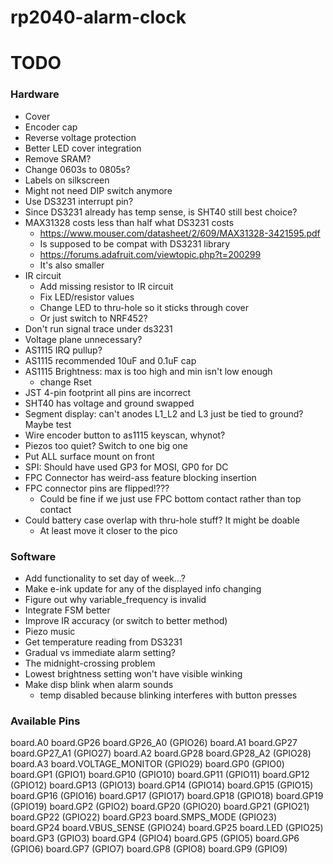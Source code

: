 # rp2040-alarm-clock

# TODO

### Hardware
- Cover
- Encoder cap
- Reverse voltage protection
- Better LED cover integration
- Remove SRAM?
- Change 0603s to 0805s?
- Labels on silkscreen
- Might not need DIP switch anymore
- Use DS3231 interrupt pin?
- Since DS3231 already has temp sense, is SHT40 still best choice?
- MAX31328 costs less than half what DS3231 costs
    - https://www.mouser.com/datasheet/2/609/MAX31328-3421595.pdf
    - Is supposed to be compat with DS3231 library
    - https://forums.adafruit.com/viewtopic.php?t=200299
    - It's also smaller
- IR circuit
    - Add missing resistor to IR circuit
    - Fix LED/resistor values
    - Change LED to thru-hole so it sticks through cover
    - Or just switch to NRF452?
- Don't run signal trace under ds3231
- Voltage plane unnecessary?
- AS1115 IRQ pullup?
- AS1115 recommended 10uF and 0.1uF cap
- AS1115 Brightness: max is too high and min isn't low enough
    - change Rset
- JST 4-pin footprint all pins are incorrect
- SHT40 has voltage and ground swapped
- Segment display: can't anodes L1_L2 and L3 just be tied to ground? Maybe test
- Wire encoder button to as1115 keyscan, whynot?
- Piezos too quiet? Switch to one big one
- Put ALL surface mount on front
- SPI: Should have used GP3 for MOSI, GP0 for DC
- FPC Connector has weird-ass feature blocking insertion
- FPC connector pins are flipped!???
    - Could be fine if we just use FPC bottom contact rather than top contact
- Could battery case overlap with thru-hole stuff? It might be doable
    - At least move it closer to the pico

### Software
- Add functionality to set day of week...?
- Make e-ink update for any of the displayed info changing
- Figure out why variable_frequency is invalid
- Integrate FSM better
- Improve IR accuracy (or switch to better method)
- Piezo music
- Get temperature reading from DS3231
- Gradual vs immediate alarm setting?
- The midnight-crossing problem
- Lowest brightness setting won't have visible winking
- Make disp blink when alarm sounds 
    - temp disabled because blinking interferes with button presses

### Available Pins
board.A0 board.GP26 board.GP26_A0 (GPIO26)
board.A1 board.GP27 board.GP27_A1 (GPIO27)
board.A2 board.GP28 board.GP28_A2 (GPIO28)
board.A3 board.VOLTAGE_MONITOR (GPIO29)
board.GP0 (GPIO0)
board.GP1 (GPIO1)
board.GP10 (GPIO10)
board.GP11 (GPIO11)
board.GP12 (GPIO12)
board.GP13 (GPIO13)
board.GP14 (GPIO14)
board.GP15 (GPIO15)
board.GP16 (GPIO16)
board.GP17 (GPIO17)
board.GP18 (GPIO18)
board.GP19 (GPIO19)
board.GP2 (GPIO2)
board.GP20 (GPIO20)
board.GP21 (GPIO21)
board.GP22 (GPIO22)
board.GP23 board.SMPS_MODE (GPIO23)
board.GP24 board.VBUS_SENSE (GPIO24)
board.GP25 board.LED (GPIO25)
board.GP3 (GPIO3)
board.GP4 (GPIO4)
board.GP5 (GPIO5)
board.GP6 (GPIO6)
board.GP7 (GPIO7)
board.GP8 (GPIO8)
board.GP9 (GPIO9)